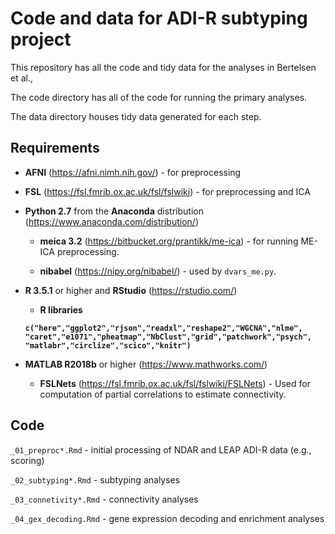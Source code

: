 # Code and data for ADI-R subtyping project

This repository has all the code and tidy data for the analyses in Bertelsen et al.,

The code directory has all of the code for running the primary analyses.

The data directory houses tidy data generated for each step.

## Requirements

* **AFNI** (https://afni.nimh.nih.gov/) - for preprocessing

* **FSL** (https://fsl.fmrib.ox.ac.uk/fsl/fslwiki) - for preprocessing and ICA


* **Python 2.7** from the **Anaconda** distribution (https://www.anaconda.com/distribution/)

  + **meica 3.2** (https://bitbucket.org/prantikk/me-ica) - for running ME-ICA preprocessing.

  + **nibabel** (https://nipy.org/nibabel/) - used by `dvars_me.py`.


* **R 3.5.1** or higher and **RStudio** (https://rstudio.com/)

  + **R libraries**

  **```c("here","ggplot2","rjson","readxl","reshape2","WGCNA","nlme",
  "caret","e1071","pheatmap","NbClust","grid","patchwork","psych",
  "matlabr","circlize","scico","knitr")```**


* **MATLAB R2018b** or higher (https://www.mathworks.com/)

  + **FSLNets** (https://fsl.fmrib.ox.ac.uk/fsl/fslwiki/FSLNets) - Used for computation of partial correlations to estimate connectivity.

## Code

`_01_preproc*.Rmd` - initial processing of NDAR and LEAP ADI-R data (e.g., scoring)

`_02_subtyping*.Rmd` - subtyping analyses

`_03_connetivity*.Rmd` - connectivity analyses

`_04_gex_decoding.Rmd` - gene expression decoding and enrichment analyses
